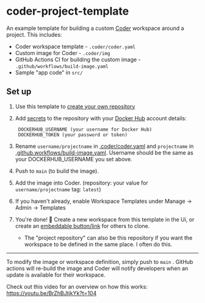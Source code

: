 # coder-project-template

An example template for building a custom [Coder](https://coder.com/docs) workspace around a project. This includes:

* Coder workspace template - `.coder/coder.yaml`
* Custom image for Coder - `.coder/img`
* GitHub Actions CI for building the custom image - `.github/workflows/build-image.yaml`
* Sample "app code" in `src/`

## Set up

1. Use this template to [create your own repository](https://github.com/bpmct/coder-project-template/generate)
1. Add [secrets](https://docs.github.com/en/actions/reference/encrypted-secrets#creating-encrypted-secrets-for-a-repository) to the repository with your [Docker Hub](https://hub.docker.com/) account details:

        DOCKERHUB_USERNAME (your username for Docker Hub)
        DOCKERHUB_TOKEN (your password or token)

1. Rename `username/projectname` in [.coder/coder.yaml](https://github.com/bpmct/coder-project-template/blob/main/.coder/coder.yaml#L5) and `projectname` in [.github.workflows/build-image.yaml](https://github.com/bpmct/coder-project-template/blob/main/.github/workflows/build-image.yaml#L32). Username should be the same as your DOCKERHUB_USERNAME you set above.

1. Push to `main` (to build the image).

1. Add the image into Coder. (repository: your value for `username/projectname` tag: `latest`)

1. If you haven't already, enable Workspace Templates under Manage -> Admin -> Templates

1. You're done! 🎉 Create a new workspace from this template in the Ui, or create an [embeddable button/link](https://coder.com/docs/admin/templates) for others to clone.

    - The "project repository" can also be this repository if you want the workspace to be defined in the same place. I often do this.

---

To modify the image or workspace definition, simply push to `main` . GitHub actions will re-build the image and Coder will notify developers when an update is available for their workspace.

Check out this video for an overview on how this works: https://youtu.be/BrZhBJtjkYk?t=104
